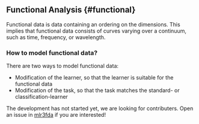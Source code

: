 ## Functional Analysis {#functional}

Functional data is data containing an ordering on the dimensions.
This implies that functional data consists of curves varying over a continuum, such as time, frequency, or wavelength.

### How to model functional data?

There are two ways to model functional data:

* Modification of the learner, so that the learner is suitable for the functional data
* Modification of the task, so that the task matches the standard- or classification-learner

The development has not started yet, we are looking for contributers.
Open an issue in [mlr3fda](https://github.com/mlr-org/mlr3fda) if you are interested!
